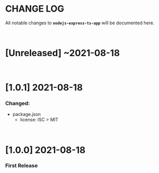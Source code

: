 # CHANGE LOG

All notable changes to **`nodejs-express-ts-app`** will be documented here.

<br/>

# [Unreleased] ~2021-08-18

<br/>

# [1.0.1] 2021-08-18

### Changed:
- package.json
  - license: ISC > MIT

<br/>

# [1.0.0] 2021-08-18

### First Release
